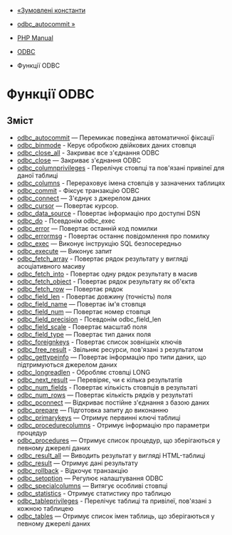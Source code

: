 - [«Зумовлені константи](uodbc.constants.md)
- [odbc_autocommit »](function.odbc-autocommit.md)

- [PHP Manual](index.md)
- [ODBC](book.uodbc.md)
- Функції ODBC

# Функції ODBC

## Зміст

- [odbc_autocommit](function.odbc-autocommit.md) — Перемикає
поведінка автоматичної фіксації
- [odbc_binmode](function.odbc-binmode.md) - Керує обробкою
двійкових даних стовпця
- [odbc_close_all](function.odbc-close-all.md) - Закриває все
з'єднання ODBC
- [odbc_close](function.odbc-close.md) — Закриває з'єднання ODBC
- [odbc_columnprivileges](function.odbc-columnprivileges.md) -
Перелічує стовпці та пов'язані привілеї для даної таблиці
- [odbc_columns](function.odbc-columns.md) - Перераховує імена
стовпців у зазначених таблицях
- [odbc_commit](function.odbc-commit.md) - Фіксує транзакцію ODBC
- [odbc_connect](function.odbc-connect.md) — З'єднує з джерелом
даних
- [odbc_cursor](function.odbc-cursor.md) — Повертає курсор.
- [odbc_data_source](function.odbc-data-source.md) - Повертає
інформацію про доступні DSN
- [odbc_do](function.odbc-do.md) - Псевдонім odbc_exec
- [odbc_error](function.odbc-error.md) — Повертає останній код
помилки
- [odbc_errormsg](function.odbc-errormsg.md) - Повертає останнє
повідомлення про помилку
- [odbc_exec](function.odbc-exec.md) — Виконує інструкцію SQL
безпосередньо
- [odbc_execute](function.odbc-execute.md) — Виконує запит
- [odbc_fetch_array](function.odbc-fetch-array.md) - Повертає
рядок результату у вигляді асоціативного масиву
- [odbc_fetch_into](function.odbc-fetch-into.md) - Повертає одну
рядок результату в масив
- [odbc_fetch_object](function.odbc-fetch-object.md) - Повертає
рядок результату як об'єкта
- [odbc_fetch_row](function.odbc-fetch-row.md) — Повертає рядок
- [odbc_field_len](function.odbc-field-len.md) - Повертає довжину
(точність) поля
- [odbc_field_name](function.odbc-field-name.md) — Повертає ім'я
стовпця
- [odbc_field_num](function.odbc-field-num.md) — Повертає номер
стовпця
- [odbc_field_precision](function.odbc-field-precision.md) -
Псевдонім odbc_field_len
- [odbc_field_scale](function.odbc-field-scale.md) - Повертає
масштаб поля
- [odbc_field_type](function.odbc-field-type.md) — Повертає тип
даних поля
- [odbc_foreignkeys](function.odbc-foreignkeys.md) - Повертає
список зовнішніх ключів
- [odbc_free_result](function.odbc-free-result.md) - Звільняє
ресурси, пов'язані з результатом
- [odbc_gettypeinfo](function.odbc-gettypeinfo.md) — Повертає
інформацію про типи даних, що підтримуються джерелом даних
- [odbc_longreadlen](function.odbc-longreadlen.md) - Обробляє
стовпці LONG
- [odbc_next_result](function.odbc-next-result.md) — Перевіряє,
чи є кілька результатів
- [odbc_num_fields](function.odbc-num-fields.md) - Повертає
кількість стовпців в результаті
- [odbc_num_rows](function.odbc-num-rows.md) — Повертає кількість
рядків у результаті
- [odbc_pconnect](function.odbc-pconnect.md) — Відкриває постійне
з'єднання з базою даних
- [odbc_prepare](function.odbc-prepare.md) — Підготовка запиту до
виконанню
- [odbc_primarykeys](function.odbc-primarykeys.md) — Отримує
первинні ключі таблиці
- [odbc_procedurecolumns](function.odbc-procedurecolumns.md) -
Отримує інформацію про параметри процедур
- [odbc_procedures](function.odbc-procedures.md) — Отримує список
процедур, що зберігаються у певному джерелі даних
- [odbc_result_all](function.odbc-result-all.md) — Виводить результат
у вигляді HTML-таблиці
- [odbc_result](function.odbc-result.md) — Отримує дані
результату
- [odbc_rollback](function.odbc-rollback.md) - Відкочує транзакцію
- [odbc_setoption](function.odbc-setoption.md) — Регулює
налаштування ODBC
- [odbc_specialcolumns](function.odbc-specialcolumns.md) — Витягує
особливі стовпці
- [odbc_statistics](function.odbc-statistics.md) - Отримує
статистику про таблицю
- [odbc_tableprivileges](function.odbc-tableprivileges.md) -
Перелічує таблиці та привілеї, пов'язані з кожною таблицею
- [odbc_tables](function.odbc-tables.md) — Отримує список імен
таблиць, що зберігаються у певному джерелі даних
